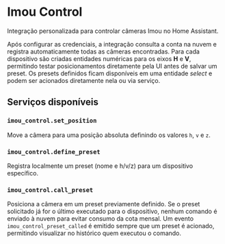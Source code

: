 # Imou Control

Integração personalizada para controlar câmeras Imou no Home Assistant.

Após configurar as credenciais, a integração consulta a conta na nuvem e
registra automaticamente todas as câmeras encontradas. Para cada dispositivo são
criadas entidades numéricas para os eixos **H** e **V**, permitindo testar
posicionamentos diretamente pela UI antes de salvar um preset. Os presets
definidos ficam disponíveis em uma entidade *select* e podem ser acionados
diretamente nela ou via serviço.

## Serviços disponíveis

### `imou_control.set_position`
Move a câmera para uma posição absoluta definindo os valores `h`, `v` e `z`.

### `imou_control.define_preset`
Registra localmente um preset (nome e h/v/z) para um dispositivo específico.

### `imou_control.call_preset`
Posiciona a câmera em um preset previamente definido. Se o preset solicitado já
for o último executado para o dispositivo, nenhum comando é enviado à nuvem
para evitar consumo da cota mensal. Um evento `imou_control_preset_called` é
emitido sempre que um preset é acionado, permitindo visualizar no histórico quem
executou o comando.
